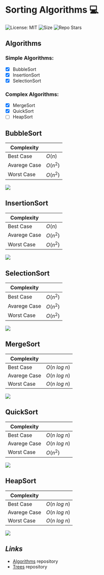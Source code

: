 # **Sorting Algorithms** 💻
![License: MIT](https://img.shields.io/github/license/henrisama/Sorting?color=green&label=License)
![Size](https://img.shields.io/github/repo-size/henrisama/Sorting?label=Size)
![Repo Stars](https://img.shields.io/github/stars/henrisama/Sorting?style=social)

## **Algorithms**
### Simple Algorithms:
- [x] BubbleSort
- [x] InsertionSort
- [x] SelectionSort

### Complex Algorithms:
- [x] MergeSort
- [x] QuickSort
- [ ] HeapSort

## **BubbleSort**
| Complexity |   |
|---|---|
| Best Case | $O(n)$ |
| Avarege Case | $O(n^2)$ |
| Worst Case | $O(n^2)$ |

![](https://upload.wikimedia.org/wikipedia/commons/c/c8/Bubble-sort-example-300px.gif)

## **InsertionSort**
| Complexity |   |
|---|---|
| Best Case | $O(n)$ |
| Avarege Case | $O(n^2)$ |
| Worst Case | $O(n^2)$ |

![](https://upload.wikimedia.org/wikipedia/commons/0/0f/Insertion-sort-example-300px.gif)

## **SelectionSort**
| Complexity |   |
|---|---|
| Best Case | $O(n^2)$ |
| Avarege Case | $O(n^2)$ |
| Worst Case | $O(n^2)$ |

![](https://upload.wikimedia.org/wikipedia/commons/9/94/Selection-Sort-Animation.gif)

## **MergeSort**
| Complexity |   |
|---|---|
| Best Case | $O(n$ $log$ $n)$ |
| Avarege Case | $O(n$ $log$ $n)$ |
| Worst Case | $O(n$ $log$ $n)$ |

![](https://upload.wikimedia.org/wikipedia/commons/c/cc/Merge-sort-example-300px.gif)

## **QuickSort**
| Complexity |   |
|---|---|
| Best Case | $O(n$ $log$ $n)$ |
| Avarege Case | $O(n$ $log$ $n)$ |
| Worst Case | $O(n^2)$ |

![](https://upload.wikimedia.org/wikipedia/commons/6/6a/Sorting_quicksort_anim.gif)

## **HeapSort**
| Complexity |   |
|---|---|
| Best Case | $O(n$ $log$ $n)$ |
| Avarege Case | $O(n$ $log$ $n)$ |
| Worst Case | $O(n$ $log$ $n)$ |

![](https://upload.wikimedia.org/wikipedia/commons/1/1b/Sorting_heapsort_anim.gif)

## *Links*
  - [Algorithms](https://github.com/henrisama/Algorithms) repository
  - [Trees](https://github.com/henrisama/Trees) repository